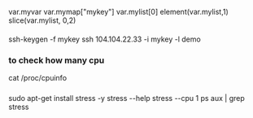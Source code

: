 var.myvar
var.mymap["mykey"]
var.mylist[0]
element(var.mylist,1)
slice(var.mylist, 0,2)


####
ssh-keygen -f mykey
ssh 104.104.22.33 -i mykey -l demo


### to check how many cpu
cat /proc/cpuinfo
###
sudo apt-get install stress -y
stress --help
stress --cpu 1
ps aux | grep stress

